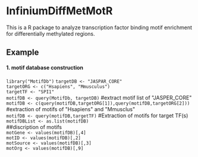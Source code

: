 InfiniumDiffMetMotR
===================
This is a R package to analyze transcription factor binding motif enrichment for differentially methylated regions.  

Example
-------
#### 1. motif database construction  
`library("MotifDb")`
`targetDB <- "JASPAR_CORE"`  
`targetORG <- c("Hsapiens", "Mmusculus")`  
`targetTF <- "SPI1"`  
`motifDB <- query(MotifDb, targetDB)`        #extract motif list of "JASPER_CORE"  
`motifDB <- c(query(motifDB,targetORG[1]),query(motifDB,targetORG[2]))`        #extraction of motifs of "Hsapiens" and "Mmusclus"  
`motifDB <- query(motifDB,targetTF)`       #Extraction of motifs for target TF(s)  
`motifDBList <- as.list(motifDB)`  
##discription of motifs  
`motGene <- values(motifDB)[,4]`  
`motID <- values(motifDB)[,2]`  
`motSource <- values(motifDB)[,3]`  
`motOrg <- values(motifDB)[,9]`  
